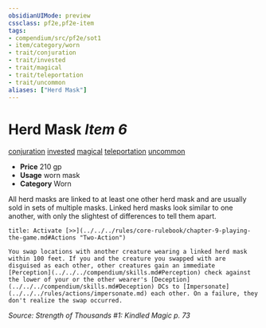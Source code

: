 ```yaml
---
obsidianUIMode: preview
cssclass: pf2e,pf2e-item
tags:
- compendium/src/pf2e/sot1
- item/category/worn
- trait/conjuration
- trait/invested
- trait/magical
- trait/teleportation
- trait/uncommon
aliases: ["Herd Mask"]
---
```

# Herd Mask *Item 6*  
[conjuration](../../../rules/traits/conjuration.md)  [invested](../../../rules/traits/invested.md)  [magical](../../../rules/traits/magical.md)  [teleportation](../../../rules/traits/teleportation.md)  [uncommon](../../../rules/traits/uncommon.md)  

- **Price** 210 gp
- **Usage** worn mask
- **Category** Worn

All herd masks are linked to at least one other herd mask and are usually sold in sets of multiple masks. Linked herd masks look similar to one another, with only the slightest of differences to tell them apart.

```ad-embed-ability
title: Activate [>>](../../../rules/core-rulebook/chapter-9-playing-the-game.md#Actions "Two-Action")

You swap locations with another creature wearing a linked herd mask within 100 feet. If you and the creature you swapped with are disguised as each other, other creatures gain an immediate [Perception](../../../compendium/skills.md#Perception) check against the lower of your or the other wearer's [Deception](../../../compendium/skills.md#Deception) DCs to [Impersonate](../../../rules/actions/impersonate.md) each other. On a failure, they don't realize the swap occurred.
```

*Source: Strength of Thousands #1: Kindled Magic p. 73*
